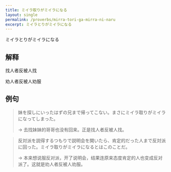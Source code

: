 ```yaml
---
title: ミイラ取りがミイラになる
layout: single
permalink: /proverbs/mirra-tori-ga-mirra-ni-naru
excerpt: ミイラとりがミイラになる
---
```


ミイラとりがミイラになる

## 解释

找人者反被人找

劝人者反被人劝服

## 例句

> 妹を探しにいったはずの兄まで帰ってこない。まさにミイラ取りがミイラになってしまった。
>
> → 去找妹妹的哥哥也没有回来。正是找人者反被人找。

> 反対派を説得するつもりで説明会を開いたら、肯定的だった人まで反対派に回った。ミイラ取りがミイラになるとはこのことだ。
>
> → 本来想说服反对派，开了说明会，结果连原来态度肯定的人也变成反对派了。这就是劝人者反被人劝服。


